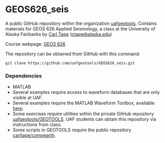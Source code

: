 # GEOS626_seis

A public GitHub repository within the organization
[uafgeotools](https://github.com/uafgeotools). Contains materials for GEOS 626 Applied Seismology, a class at the University of Alaska Fairbanks by [Carl Tape](https://sites.google.com/alaska.edu/carltape/) ([ctape@alaska.edu](mailto:ctape@alaska.edu))

Course webpage: [GEOS 626](https://sites.google.com/alaska.edu/carltape/home/teaching/aseis)  

The repository can be obtained from GitHub with this command:
```
git clone https://github.com/uafgeotools/GEOS626_seis.git
```

### Dependencies

- MATLAB
- Several examples require access to waveform databases that are only visible at
  UAF.
- Several examples require the MATLAB Waveform Toolbox, available
  [here](https://github.com/geoscience-community-codes/GISMO).
- Some exercises require utilities within the private GitHub repository
  [uafgeotools/GEOTOOLS](https://github.com/uafgeotools/GEOTOOLS). UAF students can
  obtain this repository via instructions from class.
- Some scripts in GEOTOOLS require the public repository
  [carltape/compearth](https://github.com/carltape/compearth).

